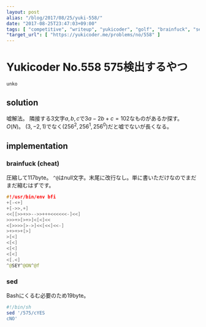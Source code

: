 ```yaml
---
layout: post
alias: "/blog/2017/08/25/yuki-558/"
date: "2017-08-25T23:47:03+09:00"
tags: [ "competitive", "writeup", "yukicoder", "golf", "brainfuck", "sed" ]
"target_url": [ "https://yukicoder.me/problems/no/558" ]
---
```


# Yukicoder No.558 575検出するやつ

`unko`

## solution

嘘解法。
隣接する$3$文字$a, b, c$で$3a - 2b + c = 102$なものがあるか探す。
$O(N)$。
$(3, -2, 1)$でなく$(256^2, 256^1, 256^0)$だと嘘でないが長くなる。

## implementation

### brainfuck (cheat)

圧縮して$117$byte。
`^@`はnull文字。末尾に改行なし。単に書いただけなのでまだまだ縮むはずです。

``` c++
#!/usr/bin/env bfi
+[-<+]
+[->>,+]
<<[[>>+>>-->>+++<<<<<<-]<<]
>>>+>[>+>]<[<]<<
<[>>>>[>->]<<[<<]<<-]
>+>+>+[>]
>[<]
<[<]
<[<]
<[<]
<[.<]
^@SEY^@ON^@f
```

### sed

Bashにくるむ必要のため$19$byte。

``` sh
#!/bin/sh
sed '/575/cYES
cNO'
```
